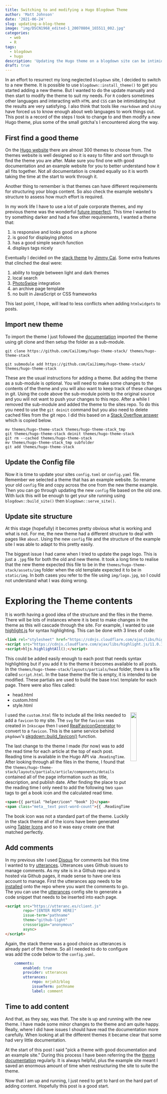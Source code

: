 ```yaml
---
title: Switching to and modifying a Hugo Blogdown Theme
author: 'Matt Johnson'
date: '2021-06-24'
slug: updating-a-blog-theme
image: "img/DSCN1968_edited-1_20070804_165511_002.jpg"
categories:
  - web
  - R
tags:
  - blogdown
  - hugo
description: 'Updating the Hugo theme on a blogdown site can be intimidating, the trick is to pick a theme with good documentation and an example site. Then you can use the example site to work out how to adjust the theme to your needs'
draft: true
---
```


In an effort to resurrect my long neglected `blogdown` site, I decided to switch to a new theme. It is possible to use `blogdown::install_theme()` to get you started adding a new theme. But I wanted to do the update manually and then start to modify the theme to suit my needs. For `R` coders sometimes other languages and interacting with `HTML` and `CSS` can be intimidating but the results are very satisfying. I also think that tools like `rmarkdown` and `shiny` have forced us to know enough about web languages to work things out. This post is a record of the steps I took to change to and then modify a new Hugo theme, plus some of the small gotcha's I encountered along the way.


## First find a good theme 

On the [Hugo website](https://themes.gohugo.io/) there are almost 300 themes to choose from. The themes website is well designed so it is easy to filter and sort through to find the theme you are after. Make sure you find one with good documentation and an example website for you to better understand how it all fits together. Not all documentation is created equally so it is worth taking the time at the start to work through it. 

Another thing to remember is that themes can have different requirements for structuring your blogs content. So also check the example website's structure to assess how much effort is required. 

In my work life I have to use a lot of pale corporate themes, and my previous theme was the wonderful [future imperfect](https://themes.gohugo.io/future-imperfect/). This time I wanted to try something darker and had a few other requirements, I wanted a theme that:

1. is responsive and looks good on a phone
2. is good for displaying photos
3. has a good simple search function
4. displays tags nicely

Eventually I decided on the [stack theme](https://themes.gohugo.io/hugo-theme-stack/) by [Jimmy Cai](https://jimmycai.com/). Some extra features that clinched the deal were:

1. ability to toggle between light and dark themes
2. local search
3. [PhotoSwipe](https://photoswipe.com/) integration
4. an archive page template
5. no built in JavaScript or CSS frameworks

This last point, I hope, will lead to less conflicts when adding `htmlwidgets` to posts.


## Import new theme 

To import the theme I just followed the [documentation](https://docs.stack.jimmycai.com/getting-started) imported the theme using git clone and then setup the folder as a sub-module.

```console
git clone https://github.com/CaiJimmy/hugo-theme-stack/ themes/hugo-theme-stack

git submodule add https://github.com/CaiJimmy/hugo-theme-stack/ themes/hugo-theme-stack
```

These are the usual instructions for adding a theme. But adding the theme as a sub-module is optional. You will need to make some changes to the contents of the theme and you will also want to keep track of these changes in git. Using the code above the sub-module points to the original source and you will not want to push your changes to this repo. After a while I removed the sub-module and added the theme to the sites repo. To do this you need to use the `git deinit` command but you also need to delete cached files from the git repo. I did this based on a [Stack Overflow answer](https://stackoverflow.com/a/26752628/1498485) which is copied below.

```console
mv themes/hugo-theme-stack themes/hugo-theme-stack_tmp
git themes/hugo-theme-stack deinit themes/hugo-theme-stack
git rm --cached themes/hugo-theme-stack
mv themes/hugo-theme-stack_tmp subfolder
git add themes/hugo-theme-stack
```


## Update the Config file

Now it is time to update your sites `config.toml` or `config.yaml` file. Remember we selected a theme that has an example website. So rename your old `config` file and copy across the one from the new theme example. Then you can go through updating the new `config` file based on the old one. With luck this will be enough to get your site running using `blogdown::build_site()` then `blogdown::serve_site()`. 


## Update site structure 

At this stage (hopefully) it becomes pretty obvious what is working and what is not. For me, the new theme had a different structure to deal with pages like `about`. Using the new `config` file and the structure of the example site I was able to adapt to this pretty easily.

The biggest issue I had came when I tried to update the page logo. This is just a `.jpg` file for both the old and new theme. It took a long time to realise that the new theme expected this file to be in the `themes/hugo-theme-stack/assets/img` folder when the old template expected it to be in `static/img`. In both cases you refer to the file using `img/logo.jpg`, so I could not understand what I was doing wrong.


# Exploring the Theme contents

It is worth having a good idea of the structure and the files in the theme. There will be lots of instances where it is best to make changes in the theme as this will cascade through the site. For example, I wanted to use [highlight.js](https://highlightjs.org/) for syntax highlighting. This can be done with 3 lines of code:

```html
<link rel="stylesheet" href="https://cdnjs.cloudflare.com/ajax/libs/highlight.js/11.0.1/styles/a11y-dark.min.css">
<script src="https://cdnjs.cloudflare.com/ajax/libs/highlight.js/11.0.1/highlight.min.js"></script>
<script>hljs.highlightAll();</script>
```

This could be added easily enough to each post that needs syntax highlighting but if you add it to the theme it becomes available to all posts. In the `themes/hugo-theme-stack/layouts/partials/head` folder, there is a file called `script.html`. In the base theme the file is empty, it is intended to be modified. These partials are used to build the base `html` template for each page. There were also files called:

  * head.html
  * custom.html
  * style.html
  
<style>
.right {
  display: block;
  float: right;
  width: 20%;
}
</style>

<img class = "right" src="../../fav2/favicon.svg"/>

I used the `custom.html` file to include all the links needed to add a `favicon` to my site. The `svg` for the `favicon` was created in `Inkscape` then I used [RealFaviconGenerator](https://realfavicongenerator.net/) to convert to a `favicon`. This is the same service behind `pkgdown`'s [pkgdown::build_favicon()](https://pkgdown.r-lib.org/reference/build_favicons.html) function.

The last change to the theme I made (for now) was to add the read time for each article at the top of each post. Reading time is available in the Hugo API via `.ReadingTime`. After looking through all the files in the theme, I found that the `themes/hugo-theme-stack/layouts/partials/article/components/details` contained all of the page information such as title, description, and publish date. After finding the place to put the reading time I only need to add the following two `span` tags to get a book icon and the calculated read time.

```html
<span>{{ partial "helper/icon" "book" }}</span>
<span class="meta__text post-word-count">{{ .ReadingTime }} min read</span>
```

The book icon was not a standard part of the theme. Luckily in the stack theme all of the icons have been generated using [Tabler Icons](https://tablericons.com/) and so it was easy create one that matched perfectly.


## Add comments

In my previous site I used [Disqus](https://blog.disqus.com/) for comments but this time I wanted to try [utterances](https://utteranc.es/). Utterances uses Github issues to manage comments. As my site is in a Github repo and is hosted via Github pages, it made sense to have one less account to manage. First the utterances app needs to be [installed](https://github.com/apps/utterances) onto the repo where you want the comments to go. The you can use the [utterances](https://utteranc.es/) config site to generate a code snippet that needs to be inserted into each page.

```html
<script src="https://utteranc.es/client.js"
        repo="[ENTER REPO HERE]"
        issue-term="pathname"
        theme="github-light"
        crossorigin="anonymous"
        async>
</script>
```

Again, the stack theme was a good choice as utterances is already part of the theme. So all I needed to do to configure was add the code below to the `config.yaml`.

```yaml
    comments:
        enabled: true
        provider: utterances
        utterances:
            repo: mrjoh3/blog
            issueTerm: pathname
            label: comment
```


## Time to add content

And that, as they say, was that. The site is up and running with the new theme. I have made some minor changes to the theme and am quite happy. Really, where I did have issues I should have read the documentation more carefully. When looking at all the different themes it became clear that some had very little documentation. 

At the start of this post I said "pick a theme with good documentation and an example site." During this process I have been referring the the [theme documentation](https://docs.stack.jimmycai.com/) regularly. It is always helpful, plus the example site meant I saved an enormous amount of time when restructuring the site to suite the theme.

Now that I am up and running, I just need to get to hard on the hard part of adding content. Hopefully this post is a good start.




